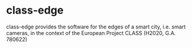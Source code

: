 # class-edge

class-edge provides the software for the edges of a smart city, i.e. smart cameras, in the context of the European Project CLASS (H2020, G.A. 780622)